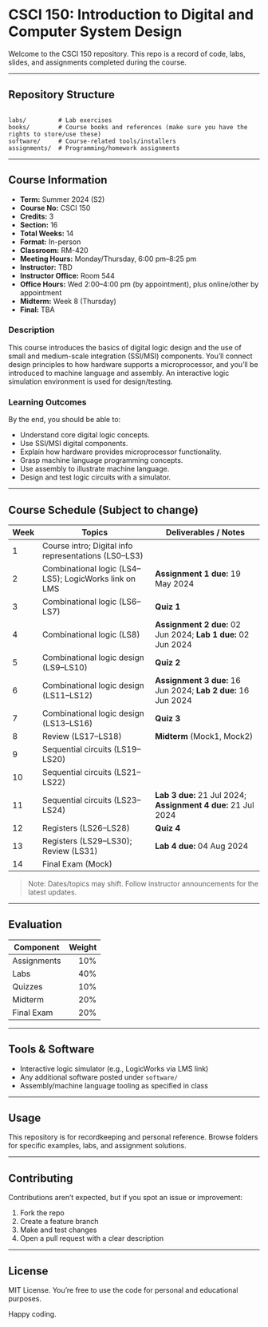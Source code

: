 # CSCI 150: Introduction to Digital and Computer System Design

Welcome to the CSCI 150 repository. This repo is a record of code, labs, slides, and assignments completed during the course.

---

## Repository Structure

```

labs/         # Lab exercises
books/        # Course books and references (make sure you have the rights to store/use these)
software/     # Course-related tools/installers
assignments/  # Programming/homework assignments

```

---

## Course Information

- **Term:** Summer 2024 (S2)  
- **Course No:** CSCI 150  
- **Credits:** 3  
- **Section:** 16  
- **Total Weeks:** 14  
- **Format:** In-person  
- **Classroom:** RM-420  
- **Meeting Hours:** Monday/Thursday, 6:00 pm–8:25 pm  
- **Instructor:** TBD  
- **Instructor Office:** Room 544  
- **Office Hours:** Wed 2:00–4:00 pm (by appointment), plus online/other by appointment  
- **Midterm:** Week 8 (Thursday)  
- **Final:** TBA

### Description
This course introduces the basics of digital logic design and the use of small and medium-scale integration (SSI/MSI) components. You’ll connect design principles to how hardware supports a microprocessor, and you’ll be introduced to machine language and assembly. An interactive logic simulation environment is used for design/testing.

### Learning Outcomes
By the end, you should be able to:
- Understand core digital logic concepts.
- Use SSI/MSI digital components.
- Explain how hardware provides microprocessor functionality.
- Grasp machine language programming concepts.
- Use assembly to illustrate machine language.
- Design and test logic circuits with a simulator.

---

## Course Schedule (Subject to change)

| Week | Topics | Deliverables / Notes |
|---|---|---|
| 1 | Course intro; Digital info representations (LS0–LS3) |  |
| 2 | Combinational logic (LS4–LS5); LogicWorks link on LMS | **Assignment 1 due:** 19 May 2024 |
| 3 | Combinational logic (LS6–LS7) | **Quiz 1** |
| 4 | Combinational logic (LS8) | **Assignment 2 due:** 02 Jun 2024; **Lab 1 due:** 02 Jun 2024 |
| 5 | Combinational logic design (LS9–LS10) | **Quiz 2** |
| 6 | Combinational logic design (LS11–LS12) | **Assignment 3 due:** 16 Jun 2024; **Lab 2 due:** 16 Jun 2024 |
| 7 | Combinational logic design (LS13–LS16) | **Quiz 3** |
| 8 | Review (LS17–LS18) | **Midterm** (Mock1, Mock2) |
| 9 | Sequential circuits (LS19–LS20) |  |
| 10 | Sequential circuits (LS21–LS22) |  |
| 11 | Sequential circuits (LS23–LS24) | **Lab 3 due:** 21 Jul 2024; **Assignment 4 due:** 21 Jul 2024 |
| 12 | Registers (LS26–LS28) | **Quiz 4** |
| 13 | Registers (LS29–LS30); Review (LS31) | **Lab 4 due:** 04 Aug 2024 |
| 14 | Final Exam (Mock) |  |

> Note: Dates/topics may shift. Follow instructor announcements for the latest updates.

---

## Evaluation

| Component   | Weight |
|---|---:|
| Assignments | 10% |
| Labs        | 40% |
| Quizzes     | 10% |
| Midterm     | 20% |
| Final Exam  | 20% |

---

## Tools & Software

- Interactive logic simulator (e.g., LogicWorks via LMS link)
- Any additional software posted under `software/`
- Assembly/machine language tooling as specified in class

---

## Usage

This repository is for recordkeeping and personal reference. Browse folders for specific examples, labs, and assignment solutions.

---

## Contributing

Contributions aren’t expected, but if you spot an issue or improvement:

1. Fork the repo  
2. Create a feature branch  
3. Make and test changes  
4. Open a pull request with a clear description

---

## License

MIT License. You’re free to use the code for personal and educational purposes.

Happy coding.
```
